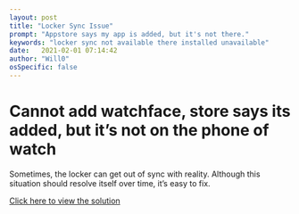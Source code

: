 ```yaml
---
layout: post
title: "Locker Sync Issue"
prompt: "Appstore says my app is added, but it's not there."
keywords: "locker sync not available there installed unavailable"
date:   2021-02-01 07:14:42
author: "Will0"
osSpecific: false
---
```


# Cannot add watchface, store says its added, but it’s not on the phone of watch

Sometimes, the locker can get out of sync with reality. Although this situation should resolve itself over time, it’s easy to fix.

[Click here to view the solution](/lockerSync)
